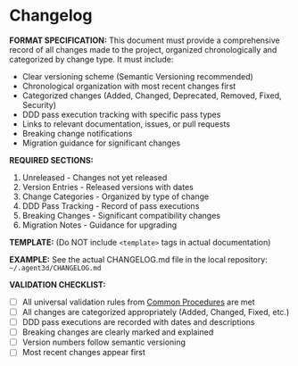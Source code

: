 # Changelog

**FORMAT SPECIFICATION:** This document must provide a comprehensive record of all changes made to the project, organized chronologically and categorized by change type. It must include:
- Clear versioning scheme (Semantic Versioning recommended)
- Chronological organization with most recent changes first
- Categorized changes (Added, Changed, Deprecated, Removed, Fixed, Security)
- DDD pass execution tracking with specific pass types
- Links to relevant documentation, issues, or pull requests
- Breaking change notifications
- Migration guidance for significant changes

**REQUIRED SECTIONS:**
1. Unreleased - Changes not yet released
2. Version Entries - Released versions with dates
3. Change Categories - Organized by type of change
4. DDD Pass Tracking - Record of pass executions
5. Breaking Changes - Significant compatibility changes
6. Migration Notes - Guidance for upgrading

**TEMPLATE:** (Do NOT include `<template>` tags in actual documentation)
<template>
# Changelog

All notable changes to this project will be documented in this file.

The format is based on [Keep a Changelog](https://keepachangelog.com/en/1.0.0/),
and this project adheres to [Semantic Versioning](https://semver.org/spec/v2.0.0.html).

## [Unreleased]

### Added
- {{new_feature_description}}
- {{new_component_description}}

### Changed
- {{modified_feature_description}}
- {{updated_behavior_description}}

### Deprecated
- {{deprecated_feature_description}}

### Removed
- {{removed_feature_description}}

### Fixed
- {{bug_fix_description}}
- {{issue_resolution_description}}

### Security
- {{security_improvement_description}}

### DDD Pass Executions
- **{{pass_date}}**: {{pass_type}} Pass - {{pass_description}}
- **{{pass_date}}**: {{pass_type}} Pass - {{pass_description}}

## [{{version}}] - {{release_date}}

### Added
- {{feature_description}} ([#{{issue_number}}]({{issue_link}}))
- {{component_description}} - {{detailed_explanation}}

### Changed
- **BREAKING**: {{breaking_change_description}}
- {{improvement_description}} ([#{{pr_number}}]({{pr_link}}))

### Fixed
- {{bug_description}} ([#{{issue_number}}]({{issue_link}}))

### DDD Pass Executions
- **{{pass_date}}**: Full Pass - {{comprehensive_update_description}}
- **{{pass_date}}**: Foundation Pass - {{foundation_changes}}
- **{{pass_date}}**: Documentation Pass - {{documentation_updates}}
- **{{pass_date}}**: Planning Pass - {{planning_activities}}
- **{{pass_date}}**: Implementation Pass - {{implementation_changes}}
- **{{pass_date}}**: Testing Pass - {{testing_improvements}}
- **{{pass_date}}**: Refactoring Pass - {{refactoring_changes}}
- **{{pass_date}}**: Code Review Pass - {{review_outcomes}}
- **{{pass_date}}**: Synchronization Pass - {{sync_changes}}
- **{{pass_date}}**: Quality Pass - {{quality_improvements}}
- **{{pass_date}}**: Prune Pass - {{cleanup_actions}}
- **{{pass_date}}**: Reverse Pass - {{reverse_drift_fixes}}

### Migration Notes
- {{migration_instruction_1}}
- {{migration_instruction_2}}

## [{{previous_version}}] - {{previous_date}}

### Added
- {{previous_feature_description}}

### Changed
- {{previous_change_description}}

### Fixed
- {{previous_fix_description}}

### DDD Pass Executions
- **{{pass_date}}**: {{pass_type}} Pass - {{pass_description}}
</template>

**EXAMPLE:** See the actual CHANGELOG.md file in the local repository: `~/.agent3d/CHANGELOG.md`

**VALIDATION CHECKLIST:**
- [ ] All universal validation rules from [Common Procedures](../docs/COMMON-PROCEDURES.md#common-validation-checklist) are met
- [ ] All changes are categorized appropriately (Added, Changed, Fixed, etc.)
- [ ] DDD pass executions are recorded with dates and descriptions
- [ ] Breaking changes are clearly marked and explained
- [ ] Version numbers follow semantic versioning
- [ ] Most recent changes appear first
